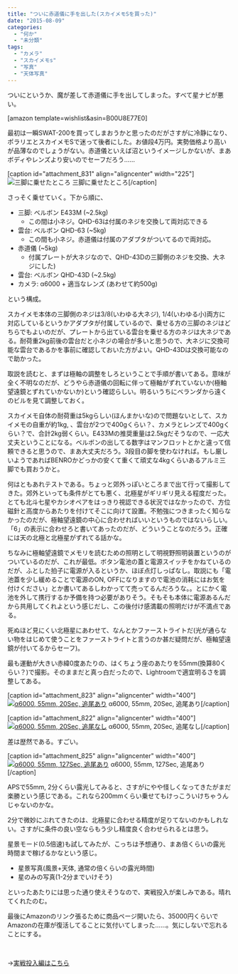 ```yaml
---
title: "ついに赤道儀に手を出した(スカイメモSを買った)"
date: "2015-08-09"
categories: 
  - "何か"
  - "未分類"
tags: 
  - "カメラ"
  - "スカイメモs"
  - "写真"
  - "天体写真"
---
```


ついにというか、魔が差して赤道儀に手を出してしまった。すべて星ナビが悪い。

\[amazon template=wishlist&asin=B00U8E77E0\]

最初は一瞬SWAT-200を買ってしまおうかと思ったのだがさすがに冷静になり、ポラリエとスカイメモSで迷って後者にした。お値段4万円。実勢価格より高いが品薄なのでしょうがない。赤道儀といえば沼というイメージしかないが、まあボディやレンズより安いのでセーフだろう……

\[caption id="attachment\_831" align="aligncenter" width="225"\]![三脚に乗せたところ](https://blog.naotaco.com/assets/images/posts/2015/08/WP_20150809_23_21_16_Pro__highres2-225x300.jpg) 三脚に乗せたところ\[/caption\]

さっそく乗せていく。下から順に、

- 三脚: ベルボン E433M (~2.5kg)
    - この間は小ネジ。QHD-63は付属のネジを交換して両対応できる
- 雲台: ベルボン QHD-63 (~5kg)
    - この間も小ネジ。赤道儀は付属のアダプタがついてるので両対応。
- 赤道儀 (~5kg)
    - 付属プレートが大ネジなので、QHD-43Dの三脚側のネジを交換、大ネジにした)
- 雲台: ベルボン QHD-43D (~2.5kg)
- カメラ: α6000 + 適当なレンズ (あわせて約500g)

という構成。

スカイメモ本体の三脚側のネジは3/8(いわゆる大ネジ), 1/4(いわゆる小)両方に対応しているというかアダプタが付属しているので、乗せる方の三脚のネジはどちらでもよいのだが、プレートから出ている雲台を乗せる方のネジは大ネジである。耐荷重2kg前後の雲台だと小ネジの場合が多いと思うので、大ネジに交換可能な雲台であるかを事前に確認しておいた方がよい。QHD-43Dは交換可能なので助かった。

取説を読むと、まずは極軸の調整をしろということで手順が書いてある。意味が全く不明なのだが、どうやら赤道儀の回転に伴って極軸がずれていないか(極軸望遠鏡とずれていかないか)という確認らしい。明るいうちにベランダから遠くのビルを見て調整しておく。

スカイメモ自体の耐荷重は5kgらしい(ほんまかいな)ので問題ないとして、スカイメモの自重が約1kg, 、雲台が2つで400gくらい？、カメラとレンズで400gくらい？で、合計2kg弱くらい。E433Mの推奨重量は2.5kgだそうなので、一応大丈夫ということになる。ベルボンの出してる数字はマンフロットとかと違って信頼できると思うので、まあ大丈夫だろう。3段目の脚を使わなければ。もし厳しいようであればBENROかどっかの安くて重くて頑丈な4kgくらいあるアルミ三脚でも買おうかと。

何はともあれテストである。ちょっと郊外っぽいところまで出て行って撮影してきた。郊外といっても条件がとても悪く、北極星がギリギリ見える程度だった。とても北斗七星やカシオペアをはっきり視認できる状況ではなかったので、方位磁針と高度からあたりを付けてそこに向けて設置。不勉強につきまったく知らなかったのだが、極軸望遠鏡の中心に合わせればいいというものではないらしい。「6」の表示に合わせろと書いてあったのだが、どういうことなのだろう。正確には天の北極と北極星がずれてる話かな。

ちなみに極軸望遠鏡でメモリを読むための照明として明視野照明装置というのがついているのだが、これが最低。ボタン電池の蓋と電源スイッチをかねているのだが、ふとした拍子に電源が入るというか、ほぼ点灯しっぱなし。取説にも「電池蓋を少し緩めることで電源のON, OFFになりますので電池の消耗にはお気を付けください」とか書いてあるしわかってて売ってるんだろうな。。とにかく電池を外して携行するか予備を持つ必要がありそう。そもそも本体に電源あるんだから共用してくれよという感じだし、この後付け感満載の照明だけが不満点である。

死ぬほど見にくい北極星にあわせて、なんとかファーストライトだ(光が通らない物をはじめて使うことをファーストライトと言うのか甚だ疑問だが、極軸望遠鏡が付いてるからセーフ)。

最も運動が大きい赤緯0度あたりの、はくちょう座のあたりを55mm(換算80くらい？)で撮影。そのままだと真っ白だったので、Lightroomで適宜明るさを調整してある。

\[caption id="attachment\_823" align="aligncenter" width="400"\][![α6000, 55mm, 20Sec, 追尾あり](https://blog.naotaco.com/assets/images/posts/2015/08/DSC09464-400x300.jpg)](https://blog.naotaco.com/assets/images/posts/2015/08/DSC09464.jpg) α6000, 55mm, 20Sec, 追尾あり\[/caption\]

\[caption id="attachment\_822" align="aligncenter" width="400"\][![α6000, 55mm, 20Sec, 追尾なし](https://blog.naotaco.com/assets/images/posts/2015/08/DSC09463-400x300.jpg)](https://blog.naotaco.com/assets/images/posts/2015/08/DSC09463.jpg) α6000, 55mm, 20Sec, 追尾なし\[/caption\]

差は歴然である。すごい。

\[caption id="attachment\_825" align="aligncenter" width="400"\][![α6000, 55mm, 127Sec, 追尾あり](https://blog.naotaco.com/assets/images/posts/2015/08/DSC09477-400x300.jpg)](https://blog.naotaco.com/assets/images/posts/2015/08/DSC09477.jpg) α6000, 55mm, 127Sec, 追尾あり\[/caption\]

APSで55mm, 2分くらい露光してみると、さすがにやや怪しくなってきたがまだ楽勝という感じである。これなら200mmくらい乗せてもけっこういけちゃうんじゃないのかな。

2分で微妙にぶれてきたのは、北極星に合わせる精度が足りてないのかもしれない。さすがに条件の良い空ならもう少し精度良く合わせられるとは思う。

星景モード(0.5倍速)も試してみたが、こっちは予想通り、まあ倍くらいの露光時間まで稼げるかなという感じ。

- 星景写真(風景+天体, 通常の倍くらいの露光時間)
- 星のみの写真(1-2分までいけそう)

といったあたりには思った通り使えそうなので、実戦投入が楽しみである。晴れてくれたのむ。

最後にAmazonのリンク張るために商品ページ開いたら、35000円くらいでAmazonの在庫が復活してることに気付いてしまった……。気にしないで忘れることにする。

 

→[実戦投入編はこちら](https://blog.naotaco.com/archives/868)
